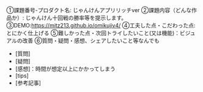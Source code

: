 ①課題番号-プロダクト名: じゃんけんアプリリッチver
②課題内容（どんな作品か）: じゃんけん十回戦の勝率等を提示します。
③DEMO:https://mitz213.github.io/omikujiv4/
④工夫した点・こだわった点: とにかく仕上げる
⑤難しかった点・次回トライしたいこと(又は機能)：ビジュアルの改善
⑥質問・疑問・感想、シェアしたいこと等なんでも
- [質問]
- [疑問]
- [感想]：時間が想定以上にかかってしまう
- [tips]
- [参考記事]

